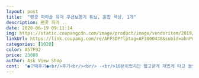 ```yaml
---
layout: post 
title:  "팬콧 파라솔 유아 쿠션보행기 튜브, 혼합 색상, 1개" 
description: 팬콧 파라 ..
date: 2020-06-19 09:11:14 
img: https://static.coupangcdn.com/image/product/image/vendoritem/2019/01/03/3713057307/81236304-2ee5-48cf-80d2-efcf79e1b34d.jpg 
linkUrl: https://link.coupang.com/re/AFFSDP?lptag=AF3600438&subid=ahnPublicAsk&pageKey=93554571&itemId=289956741&vendorItemId=3713057307&traceid=V0-113-132c13b856bdfa27 
categories: [1020] 
color: A57F92 
price: 23880 
author: Ask View Shop 
cont:  "●구매후기●<br/>후기<br/><br/> -<br/>10분이었지만 짧고굵게 재밌게 타고 놀았으니 만족합니다!!<br/>24개월 저희 아가 사용하기 적절했고... <br/>.<br/><br/>2세7세까지 사용할 수 있다고 적혀 있네요<br/>4세 공주님ㅋㅋ 여름휴가 물놀이 갈때만 지금 손꼽아 기다리고있답니다♡<br/>4세아이 2세부터3세 작년까지 롯마트에서 구매한<br/>●후기●<br/>갑자기 실내수영장 갈일이 생겨서<br/>거기에서는 되게 잘탔거든요!!<br/>공간이 너무 커서 그런지 튜브는 안타고<br/>괜찮을까 걱정이되는데... <br/>엉덩이 받침부분이 널찍하니 보기에도<br/>그늘막은 바람안불고 넣어놨어요<br/>그늘이 져 있어서 그늘막은 따로 안끼웠어요<br/>그래도 3분정도는 타긴 탔어요<br/>그러더라도 모자는 필수인 것 같아요... <br/>.<br/>.<br/>ㅠ<br/>근데 10분도 안타고 나온다고 해서 금방 나왔어욤ㅠㅠ<br/>급하게 아기용 튜브샀어요<br/>기저귀 같은 느낌????이랄까... <br/>.<br/>????<br/>꽃게모양 보행기튜브 잘사용하다가 아이가 작년에 좀 크더니<br/>내년에도 또 챙겨갈꺼예요:)<br/>노랑노랑하니 색감이며 디자인이며 맘에들고 이쁩니다♡<br/>다른 보행기 튜브는 요란한 캐릭터... <br/>.<br/>여서... <br/>.<br/> 엄청 망설였는데... <br/>.<br/><br/>당장은 실내수영장 가는거라<br/>몸무게가 나가면서 응꼬가 너무 아프다고해서<br/>무엇보다 중요한건 응꼬가 아프다는 딸아이 요 팬콧튜브는<br/>물놀이 다녀오면 사용해보고 다시 사용후기 수정드리겠습니당^<br/> -^<br/>물을 그렇게 좋아하는 아이인데<br/>믿음이갑니다공기 주입후 3일째인데 바람 빵빵히 불량없구요ㅎ<br/>바람넣어 놓으니 아기가 바로 뿅하고 와하면서<br/>보행기 튜브는 아래 쪽이 딱딱해서.<br/>.<br/> 아가들이 아파한다는데... <br/><br/>빵빵 소리도 나요... <br/> 첨에 빵빵 소리 나서 깜놀했어요... <br/>.<br/>.<br/>ㅋㅋ<br/>생각보다 금방했어요<br/>수영장 다녀와서 후기남길께요<br/>수영장딸린 펜션으로 놀러갔다가 튜브타고 놀았어요<br/>아가 껀 뭐든 자꾸 사게 되는데... <br/>.<br/>.<br/><br/>아기가 더 좋아해요<br/>아기수영장 여러번 갔었는데<br/>아빠.<br/>엄마가 끌어줄 흰끈도 같이 동봉되어있어서 좋더라구요<br/>아빠품에서만 안겨 놀다왔어요ㅠㅠ<br/>안에 들어가서 안 나오더라구요<br/>어차피 차양막은 뗐다 붙였다 하는 건데.<br/>.<br/> 야외에서만 사용하게 될 것 같구요<br/>예상했던대로 딱 맘에 들어요:)<br/>오늘 워터파크 다녀왔는데<br/>오리에탑승♡ㅋㅋ 삑삑이를 누르며 굉장히 좋아하더라구요^<br/> -^<br/>요건 팬콧이라... <br/>.<br/> 보자마자 겟 했어요ㅋㅋㅋㅋ<br/>이건 사진에 보이는 것처럼.<br/>.<br/> 솜 같은 게 들어가 있어요<br/>이건 정말 후회 안 해요^^<br/>이번 여름휴가때 사용하려고요 쿠팡배송시켜봤어요^<br/> -^<br/>이번에 팬콧파라솔 쿠션보행기로 갈아타봤어요!<br/>이전에 해수욕장에서 놀더니 금방 지쳤나봐요<br/>일단 그리고 아이가 쓸튜브인데 국산 제조상품이라 더욱더<br/>일단 아이가 오리모양이라고 너무 좋아라하구요<br/>일반 튜브보다 보행기 튜브라<br/>자동차처럼 핸들 돌아가고<br/>자세한 후기는 아직 사용하기 전이라 여름휴가 다녀와서나 그전이라도<br/>저희 아가 이거 보자마자... <br/>.<br/><br/>제조년월일도 있어서... <br/>.<br/> 믿고 사요ㅎㅎㅎ<br/>제조일자가 올해네요 ^^<br/>주문하고 바로 다음날 배송왔구요포장도 박스에 겉박스에<br/>지금 15개월 이니까 앞으로 몇년은 쓸듯요^^<br/>집에 있는 손펌프로 바람넣었는데<br/>차양막 있는 튜브는 좀 더 가격이 비싸더라구요<br/>차양막 있더라도 햇볕이 완전히 가려지진 않을 것 같아요<br/>튜브불어주니까 혼자 안에 들어가서 노네용ㅋㅋ<br/>펌프는 안들어 있어요<br/>편안하게 탈수있게끔 제작되어있어서 안아프게 생겼어요ㅎ<br/>평도 괜찮고 색깔이나 디자인도 귀여워서 샀는데<br/>포장 한번더 딱! 깔끔하니 배송 잘왔습니다^^^<br/>포장상태나 배송은 정말 굿굿굿! 로켓배송이라<br/>폭신폭신한 솜 아니고.<br/>.<br/> 압축 솜 같은 거예요<br/>핸들도 있고 삐빅이도 있어서<br/>햇빛가리개도있어 햇빛차단에 좋을꺼같구요!<br/>혹시 바람 빠지는 곳 있나 싶어.<br/>.<br/> 불어봤는데... <br/> 불량 없었어요<br/>" 
---
```

